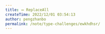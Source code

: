 ```yaml
---
title: ➖ ReplaceAll
createTime: 2022/12/01 03:54:13
author: pengzhanbo
permalink: /note/type-challenges/ewkhdhsr/
---
```

